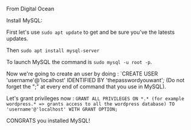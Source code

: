 From Digital Ocean

Install MySQL: 

First let's use `sudo apt update` to get and be sure you've the latests updates.

Then `sudo apt install mysql-server`

To launch MySQL the command is `sudo mysql -u root -p`.

Now we're going to create an user by doing : `CREATE USER 'username'@'localhost' IDENTIFIED BY 'thepasswordyouwant'*;* (Do not forget the ";" at every end of command that you use in MySQL).

Let's grant privileges now : `GRANT ALL PRIVILEGES ON *.* (for example wordpress.* => grants access to all the wordpress database) TO 'username'@'localhost' WITH GRANT OPTION;`

CONGRATS you installed MySQL!
